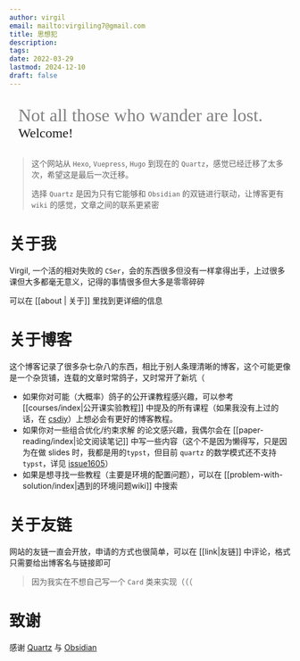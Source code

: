 ```yaml
---
author: virgil
email: mailto:virgiling7@gmail.com
title: 思想犯
description: 
tags: 
date: 2022-03-29
lastmod: 2024-12-10
draft: false
---
```


<div style="padding: 1rem; font-family: 'Biro';">
    <span style="font-size: 2rem; color: gray;"> Not all those who wander are lost. </span>
    <br />
    <span style="font-size: 1.5rem;"> Welcome! </span>
</div>

> 这个网站从 `Hexo`, `Vuepress`, `Hugo` 到现在的 `Quartz`，感觉已经迁移了太多次，希望这是最后一次迁移。
>
> 选择 `Quartz` 是因为只有它能够和 `Obsidian` 的双链进行联动，让博客更有 `wiki` 的感觉，文章之间的联系更紧密

# 关于我

Virgil, 一个活的相对失败的 `CSer`，会的东西很多但没有一样拿得出手，上过很多课但大多都毫无意义，记得的事情很多但大多是零零碎碎

可以在 [[about | 关于]] 里找到更详细的信息

# 关于博客

这个博客记录了很多杂七杂八的东西，相比于别人条理清晰的博客，这个可能更像是一个杂货铺，连载的文章时常鸽子，又时常开了新坑（

- 如果你对可能（大概率）鸽子的公开课教程感兴趣，可以参考 [[courses/index|公开课实验教程]] 中提及的所有课程（如果我没有上过的话，在 [csdiy](https://csdiy.wiki)）上想必会有更好的博客教程。
- 如果你对一些组合优化/约束求解 的论文感兴趣，我偶尔会在 [[paper-reading/index|论文阅读笔记]] 中写一些内容（这个不是因为懒得写，只是因为在做 slides 时，我都是用的`typst`，但目前 `quartz` 的数学模式还不支持 `typst`，详见 [issue1605](https://github.com/jackyzha0/quartz/issues/1605)）
- 如果是想寻找一些教程（主要是环境的配置问题），可以在 [[problem-with-solution/index|遇到的环境问题wiki]] 中搜索

# 关于友链

网站的友链一直会开放，申请的方式也很简单，可以在 [[link|友链]] 中评论，格式只需要给出博客名与链接即可

> 因为我实在不想自己写一个 `Card` 类来实现（（（

# 致谢

感谢 [Quartz](https://github.com/jackyzha0/quartz/) 与 [Obsidian](https://obsidian.md)